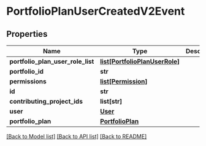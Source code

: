 # PortfolioPlanUserCreatedV2Event

## Properties
Name | Type | Description | Notes
------------ | ------------- | ------------- | -------------
**portfolio_plan_user_role_list** | [**list[PortfolioPlanUserRole]**](PortfolioPlanUserRole.md) |  | [optional] 
**portfolio_id** | **str** |  | [optional] 
**permissions** | [**list[Permission]**](Permission.md) |  | [optional] 
**id** | **str** |  | [optional] 
**contributing_project_ids** | **list[str]** |  | [optional] 
**user** | [**User**](User.md) |  | [optional] 
**portfolio_plan** | [**PortfolioPlan**](PortfolioPlan.md) |  | [optional] 

[[Back to Model list]](../README.md#documentation-for-models) [[Back to API list]](../README.md#documentation-for-api-endpoints) [[Back to README]](../README.md)


